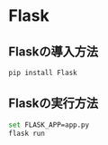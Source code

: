 # Flask

## Flaskの導入方法

```bash
pip install Flask
```

## Flaskの実行方法
```bash
set FLASK_APP=app.py
flask run
```
